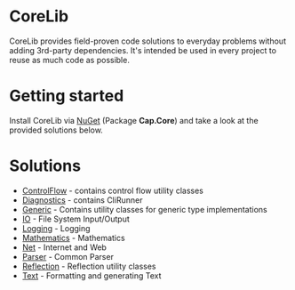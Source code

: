 # CoreLib

CoreLib provides field-proven code solutions to everyday problems without adding 3rd-party dependencies.
It's intended be used in every project to reuse as much code as possible.

# Getting started

Install CoreLib via [NuGet](https://www.nuget.org/packages/Cap.Core/) (Package **Cap.Core**) and take a look
at the provided solutions below.

# Solutions
* [ControlFlow](./Core/Doc/ControlFlow.md) - contains control flow utility classes
* [Diagnostics](./Core/Doc/Diagnostics.md) - contains CliRunner
* [Generic](./Core/Doc/Generic.md) - Contains utility classes for generic type implementations
* [IO](./Core/Doc/IO.md) - File System Input/Output
* [Logging](./Core/Doc/Logging.md) - Logging
* [Mathematics](./Core/Doc/Mathematics.md) - Mathematics
* [Net](./Core/Doc/Net.md) - Internet and Web
* [Parser](./Core/Doc/Parser.md) - Common Parser
* [Reflection](./Core/Doc/Reflection.md) - Reflection utility classes
* [Text](./Core/Doc/Text.md) - Formatting and generating Text
